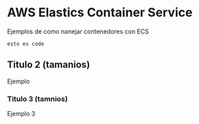 # AWS Elastics Container Service
Ejemplos de como nanejar contenedores con ECS

```
esto es code
```

## Titulo 2 (tamanios)
Ejemplo 

### Titulo 3 (tamnios)

Ejemplo 3
